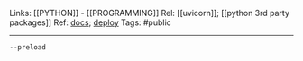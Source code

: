 Links: [[PYTHON]] - [[PROGRAMMING]]
Rel: [[uvicorn]]; [[python 3rd party packages]]
Ref: [docs](https://docs.gunicorn.org/en/latest/run.html); [deploy](https://docs.gunicorn.org/en/stable/deploy.html)
Tags: #public 

--- 

```--preload```

